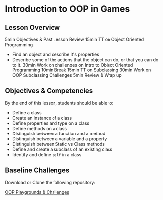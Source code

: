 # Introduction to OOP in Games

## Lesson Overview
5min Objectives & Past Lesson Review
15min TT on Object Oriented Programming
  - Find an object and describe it's properties
  - Describe some of the actions that the object can do, or that you can do to it.
30min Work on challenges on Intro to Object Oriented Programming
10min Break
15min TT on Subclassing
30min Work on OOP Subclassing Challenges
5min Review & Wrap up

## Objectives & Competencies
By the end of this lesson, students should be able to:

- Define a class
- Create an instance of a class
- Define properties and type on a class
- Define methods on a class
- Distinguish between a function and a method
- Distinguish between a variable and a property
- Distinguish between Static vs Class methods
- Define and create a subclass of an existing class
- Identify and define `self` in a class

## Baseline Challenges

Download or Clone the following repository:

[OOP Playgrounds & Challenges](https://github.com/Product-College-Labs/object-oriented-programming-in-swift.git)
